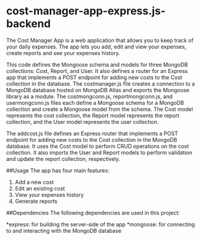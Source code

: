 # cost-manager-app-express.js-backend

The Cost Manager App is a web application that allows you to keep track of your daily expenses. 
The app lets you add, edit and view your expenses, create reports and see your expenses history.


This code defines the Mongoose schema and models for three MongoDB collections: Cost, Report, and User. 
It also defines a router for an Express app that implements a POST endpoint for adding new costs to the Cost collection in the database.
The costmanager.js file creates a connection to a MongoDB database hosted on MongoDB Atlas and exports the Mongoose library as a module.
The costmongconn.js, reportmongconn.js, and usermongconn.js files each define a Mongoose schema for a MongoDB collection and create a Mongoose model from the schema. 
The Cost model represents the cost collection, the Report model represents the report collection, and the User model represents the user collection.

The addcost.js file defines an Express router that implements a POST endpoint for adding new costs to the Cost collection in the MongoDB database. 
It uses the Cost model to perform CRUD operations on the cost collection. It also imports the User and Report models to perform validation 
and update the report collection, respectively.

##Usage
The app has four main features:

1. Add a new cost
2. Edit an existing cost
3. View your expenses history
4. Generate reports

##Dependencies
The following dependencies are used in this project:

*express: for building the server-side of the app
*mongoose: for connecting to and interacting with the MongoDB database



